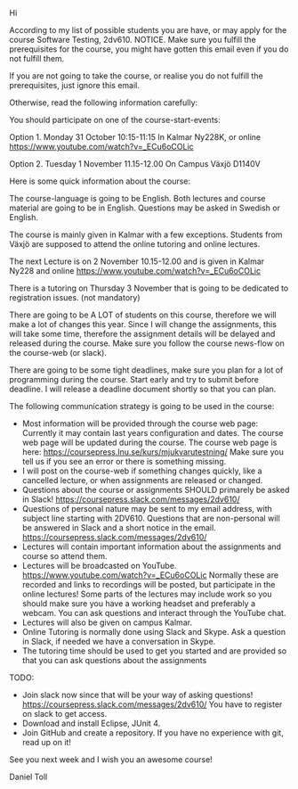 Hi

According to my list of possible students you are have, or may apply for the course Software Testing, 2dv610. 
NOTICE. Make sure you fulfill the prerequisites for the course, you might have gotten this email even if you do not fulfill them. 

If you are not going to take the course, or realise you do not fulfill the prerequisites, just ignore this email.

Otherwise, read the following information carefully:

You should participate on one of the course-start-events:

Option 1. Monday 31 October 10:15-11:15 In Kalmar Ny228K, or online https://www.youtube.com/watch?v=_ECu6oCOLic

Option 2. Tuesday 1 November 11.15-12.00 On Campus Växjö D1140V



Here is some quick information about the course:

The course-language is going to be English. Both lectures and course material are going to be in English. Questions may be asked in Swedish or English.

The course is mainly given in Kalmar with a few exceptions. Students from Växjö are supposed to attend the online tutoring and online lectures.

The next Lecture is on 2 November 10.15-12.00 and is given in Kalmar Ny228 and online https://www.youtube.com/watch?v=_ECu6oCOLic

There is a tutoring on Thursday 3 November that is going to be dedicated to registration issues. (not mandatory)

There are going to be A LOT of students on this course, therefore we will make a lot of changes this year. Since I will change the assignments, this will take some time, therefore the assignment details will be delayed and released during the course. Make sure you follow the course news-flow on the course-web (or slack). 

There are going to be some tight deadlines, make sure you plan for a lot of programming during the course. 
Start early and try to submit before deadline. I will release a deadline document shortly so that you can plan.

The following communication strategy is going to be used in the course:
 * Most information will be provided through the course web page: Currently it may contain last years configuration and dates. The course web page will be updated during the course. The course web page is here: https://coursepress.lnu.se/kurs/mjukvarutestning/ Make sure you tell us if you see an error or there is something missing. 
 * I will post on the course-web if something changes quickly, like a cancelled lecture, or when assignments are released or changed.
 * Questions about the course or assignments SHOULD primarely be asked in Slack! https://coursepress.slack.com/messages/2dv610/ 
 * Questions of personal nature may be sent to my email address, with subject line starting with 2DV610. Questions that are non-personal will be answered in Slack and a short notice in the email. https://coursepress.slack.com/messages/2dv610/ 
 * Lectures will contain important information about the assignments and course so attend them.
 * Lectures will be broadcasted on YouTube. https://www.youtube.com/watch?v=_ECu6oCOLic Normally these are recorded and links to recordings will be posted, but participate in the online lectures! Some parts of the lectures may include work so you should make sure you have a working headset and preferably a webcam. You can ask questions and interact through the YouTube chat.
 * Lectures will also be given on campus Kalmar.
 * Online Tutoring is normally done using Slack and Skype. Ask a question in Slack, if needed we have a conversation in Skype. 
 * The tutoring time should be used to get you started and are provided so that you can ask questions about the assignments
 

TODO:
 * Join slack now since that will be your way of asking questions! https://coursepress.slack.com/messages/2dv610/  You have to register on slack to get access.
 * Download and install Eclipse, JUnit 4.
 * Join GitHub and create a repository. If you have no experience with git, read up on it!

See you next week and I wish you an awesome course!

Daniel Toll
